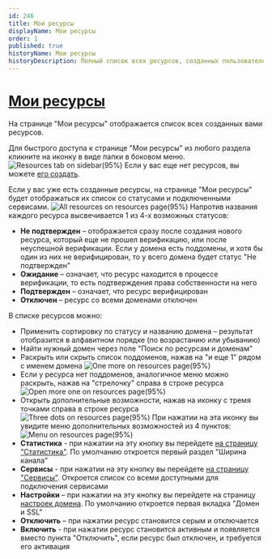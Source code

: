 ```yaml
---
id: 246
title: Мои ресурсы
displayName: Мои ресурсы
order: 1
published: true
historyName: Мои ресурсы
historyDescription: Полный список всех ресурсов, созданных пользователем
---
```


# [Мои ресурсы](my-resources-page)

На странице "Мои ресурсы" отображается список всех созданных вами ресурсов.

Для быстрого доступа к странице "Мои ресурсы" из любого раздела кликните на иконку в виде папки в боковом меню.
![Resources tab on sidebar(95%)](https://img.solarspace.pro/docs/resources-tab-on-sidebar.jpg "Вкладка 'Мои ресурсы' в боковом меню")
Если у вас еще нет ресурсов, вы можете [его создать]([205]).

Если у вас уже есть созданные ресурсы, на странице "Мои ресурсы" будет отображаться их список со статусами и подключенными сервисами.
![All resources on resources page(95%)](https://img.solarspace.pro/docs/all-resources-on-resources-page.jpg "Список ресурсов на странице 'Мои ресурсы'")
Напротив названия каждого ресурса высвечивается 1 из 4-х возможных статусов:
- **Не подтвержден** – отображается сразу после создания нового ресурса, который еще не прошел верификацию, или после неуспешной верификации. Если у домена есть поддомены, и хотя бы один из них не верифицирован, то у всего домена будет статус "Не подтвержден"
- **Ожидание** – означает, что ресурс находится в процессе верификации, то есть подтверждения права собственности на него
- **Подтвержден** – означает, что ресурс верифицирован
- **Отключен** – ресурс со всеми доменами отключен

В списке ресурсов можно: 
- Применить сортировку по статусу и названию домена – результат отобразится в алфавитном порядке (по возрастанию или убыванию)
- Найти нужный домен через поле "Поиск по ресурсам и доменам"
- Раскрыть или скрыть список поддоменов, нажав на "и еще 1" рядом с именем домена
![One more on resources page(95%)](https://img.solarspace.pro/docs/more-one-on-resources-page.jpg "Скрытый блок доменов на странице ресурсов")
- Если у ресурса нет поддоменов, аналогичное меню можно раскрыть, нажав на "стрелочку" справа в строке ресурса
![Open more one on resources page(95%)](https://img.solarspace.pro/docs/open-more-one-on-resources-page.jpg "Раскрытый блок доменов на странице ресурсов")
- Открыть дополнительные возможности, нажав на иконку с тремя точками справа в строке ресурса
![Three dots on resources page(95%)](https://img.solarspace.pro/docs/three-dots-on-resources-page.jpg "Иконка с тремя точками на странице ресурсов")
При нажатии на эта иконку вы увидите меню дополнительных возможностей из 4 пунктов:
![Menu on resources page(95%)](https://img.solarspace.pro/docs/menu-on-resources-page.jpg "Меню на странице ресурсов")
- **Статистика** - при нажатии на эту кнопку вы перейдете [на страницу "Статистика"]([235]). По умолчанию откроется первый раздел "Ширина канала"
- **Сервисы** - при нажатии на эту кнопку вы перейдете [на страницу "Сервисы"]([248]). Откроется список со всеми доступными для подключения сервисами
- **Настройки** – при нажатии на эту кнопку вы перейдете на страницу [настроек домена]([213]). По умолчанию откроется первая вкладка "Домен и SSL"
- **Отключить** – при нажатии ресурс становится серым и отключается
- **Включить** - при нажатии ресурс становится активным и появляется вместо пункта "Отключить", если ресурс был отключен, и требуется его активация